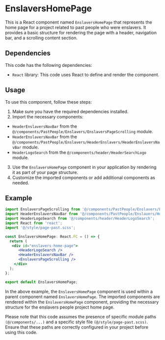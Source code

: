 # EnslaversHomePage

This is a React component named `EnslaversHomePage` that represents the home page for a project related to past people who were enslavers. It provides a basic structure for rendering the page with a header, navigation bar, and a scrolling content section.

## Dependencies
This code has the following dependencies:

- `React` library: This code uses React to define and render the component.


## Usage
To use this component, follow these steps:

1) Make sure you have the required dependencies installed.
2) Import the necessary components:
- `HeaderEnslaversNavBar` from the `@/components/PastPeople/Enslavers/EnslaversPageScrolling` module.
- `HeaderEnslaversNavBar` from the `@/components/PastPeople/Enslavers/HeaderEnslavers/HeaderEnslaversNavBar` module.
- `HeaderLogoSearch` from the `@/components/header/HeaderSearchLogo` module.
3) Use the `EnslaversHomePage` component in your application by rendering it as part of your page structure.
4) Customize the imported components or add additional components as needed.

## Example
```jsx
import EnslaversPageScrolling from '@/components/PastPeople/Enslavers/EnslaversPageScrolling';
import HeaderEnslaversNavBar from '@/components/PastPeople/Enslavers/HeaderEnslaved/HeaderEnslaversNavBar';
import HeaderLogoSearch from '@/components/header/HeaderLogoSearch';
import React from 'react';
import '@/style/page-past.scss';

const EnslaversHomePage: React.FC = () => {
  return (
   <div id="enslavers-home-page">
      <HeaderLogoSearch />
      <HeaderEnslaversNavBar />
      <EnslaversPageScrolling />
    </div>
  );
};

export default EnslaversHomePage;
```

In the above example, the `EnslaversHomePage` component is used within a parent component named `EnslaversHomePage`. 
The imported components are rendered within the `EnslaversHomePage` component, providing the necessary structure for the enslavers people project home page.

Please note that this code assumes the presence of specific module paths `(@/components/...)` and a specific style file `(@/style/page-past.scss)`. Ensure that these paths are correctly configured in your project before using this code.